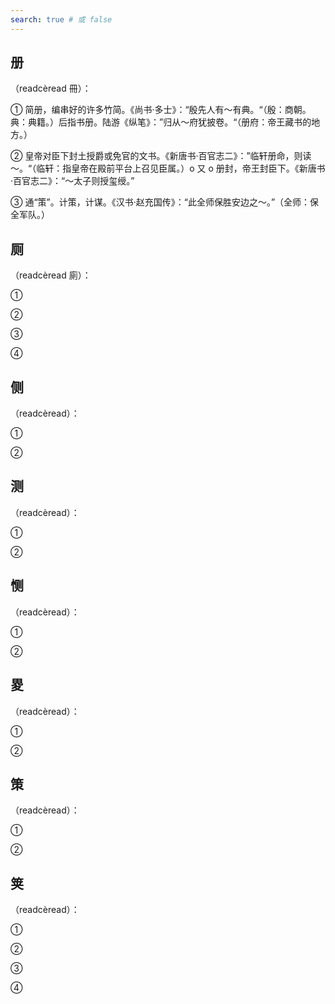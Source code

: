 ```yaml
---
search: true # 或 false
---
```


## 册

（readcèread 冊）：

➀ 简册，编串好的许多竹简。《尚书·多士》：“殷先人有～有典。“（殷：商朝。典：典籍。）后指书册。陆游《纵笔》：”归从～府犹披卷。“（册府：帝王藏书的地方。）

➁ 皇帝对臣下封土授爵或免官的文书。《新唐书·百官志二》：”临轩册命，则读～。“（临轩：指皇帝在殿前平台上召见臣属。）o 又 o 册封，帝王封臣下。《新唐书·百官志二》：“～太子则授玺绶。”

➂ 通“策”。计策，计谋。《汉书·赵充国传》：“此全师保胜安边之～。”（全师：保全军队。）

## 厕

（readcèread 廁）：

➀

➁

➂

➃

## 侧

（readcèread）：

➀

➁

## 测

（readcèread）：

➀

➁

## 恻

（readcèread）：

➀

➁

## 畟

（readcèread）：

➀

➁

## 策

（readcèread）：

➀

➁

## 䇲

（readcèread）：

➀

➁

➂

➃

